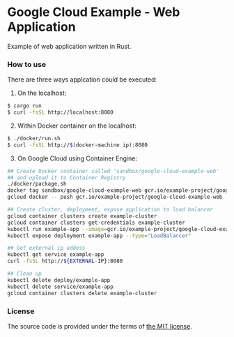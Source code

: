 # Google Cloud Example - Web Application

Example of web application written in Rust.



### How to use

There are three ways applcation could be executed:

1. On the localhost:

```bash
$ cargo run
$ curl -fsSL http://localhost:8080
```

2. Within Docker container on the localhost:

```bash
$ ./docker/run.sh
$ curl -fsSL http://$(docker-machine ip):8080
```

3. On Google Cloud using Container Engine:

```bash
## Create Docker container called 'sandbox/google-cloud-example-web'
## and upload it to Container Registry
./docker/package.sh
docker tag sandbox/google-cloud-example-web gcr.io/example-project/google-cloud-example-web
gcloud docker -- push gcr.io/example-project/google-cloud-example-web

## Create cluster, deployment, expose application to load balancer
gcloud container clusters create example-cluster
gcloud container clusters get-credentials example-cluster
kubectl run example-app --image=gcr.io/example-project/google-cloud-example-web --port=8080
kubectl expose deployment example-app --type="LoadBalancer"

## Get external ip addess
kubectl get service example-app
curl -fsSL http://${EXTERNAL-IP}:8080

## Clean up
kubectl delete deploy/example-app
kubectl delete service/example-app
gcloud container clusters delete example-cluster
```


### License

The source code is provided under the terms of [the MIT license][license].

[license]:http://www.opensource.org/licenses/MIT
